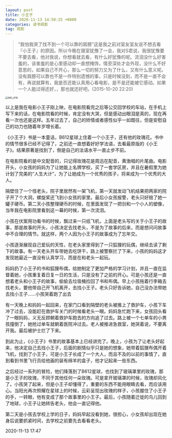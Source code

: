 ```yaml
---
layout: post
title: 小王子
date: 2020-11-13 14:50:25 +0800
categories: 读书观影
tag: 观影
---
```



> “我怕我哭了找不到一个可以靠的肩膀”这是我之前对室友室友说不想去看『小王子』的原因。所以今晚在寝室犹豫了一会，我对S君说，我很犹豫要不要去看，他对我说，你想看就去看，有什么好犹豫的呢。流泪没什么好害羞的，该害羞的是心里感动却一直想掩饰，情至深处才会外现，没什么不好意思的，如果自己不开心，那么一切的努力又为了什么，又有什么意义呢。没有肩膀可以靠也不是一件特别遗憾的事，只是时候没到，而不是一直不会有，再说就算有，我是否还能认真用心看电影，是不是还能被它感动。如果一个人能过得还好，，那也就还好吧。(2015-10-20 22:20)

<img src="https://jcxs2014.oss-cn-shanghai.aliyuncs.com/20201113175017.jpg" alt="IMG_4118" style="zoom: 50%;" />

以上是我在电影小王子刚上映，在电影院看完之后等公交回学校的车站，在手机上写下来的话，在电影院看的时候，肯定没有大哭，但是感动出眼泪是真的，现在再看一次也还是这样。五年过去了，自己的矫情或者感性似乎一如既往，但是安慰自己的功力也随着年岁增长着。

《小王子》书是一本童话，B612星球上住着一个小王子，还有他的玫瑰花。书中的情节很多已经不记得了，之前还一直想着好好学法语，去看最原版的《小王子》。结果原著是找到了，倒是自己的法语水平一直止步不前。

在电影院看的是中文配音的，只记得玫瑰花是周迅在配音，黄渤唱的片尾曲。电影开头，小女孩的妈妈为了让她能上名牌学校，买了一套学区房，并且在暑假里为她计划了完美的“人生大计”，为了让她成为一个优秀的孩子，将来成为一个优秀的大人。

隔壁住了一个怪老头，院子里居然有一架飞机，第一天就发动飞机结果把两家的院子开了个大洞，螺旋桨还飞到小女孩的家里。最后小女孩报警，老头只好赔了她一罐子硬币。第二天小孩整理硬币的时候，在里面发现了一把剑和一个小人的塑像，当年我在电影院里看到这一幕的时候，第一次流泪。

小孩在伏案用功看书的时候，飘过来一只纸飞机，上面是老头写的关于小王子的故事，那是故事的开头，小孩决定去找老头，不是为了故事的后来，而是想问问故事中不合理的情节。就这样，两个人因为小王子的故事成为了忘年交。

小孩逐渐展现自己爱玩的天性，在老头家里得到了一只狐狸的玩偶，继续去读了剩下的故事。有一天老头开车带她去吃饼干，路上被警察拦了下来，小孩的妈妈这才发现她最近一直没有认真学习，而是在和老头一起玩。

妈妈扔了小王子的书和狐狸布偶，给她制定了更加严格的学习计划，并且一直在监督着她，小孩重复着日复一日的生活，只是没有了之前的开心。可是小孩还是一直想着老头和小王子的故事，偷偷去垃圾桶捡回了书和布偶。早上小孩拖着行李箱去找老头，要他带自己开飞机离开，去找小王子。老头只好告诉她，自己没办法带她去找小王子……小孩哭着跑了出去

有一天晚上和妈妈一起回来，在家门口看到隔壁的老头被推上了救护车，小孩下车冲了过去，没能赶在救护车关门的时候看老头一眼。妈妈急忙跑下来，女孩回头看了一眼妈妈，义无反顾朝着救护车跑去的方向追了过去。路上被一个七单车的小男孩撞倒了，她抢过单车就朝着医院冲过去。老人被推进急救室，她哭着说，不要离开我。最后被护士拦了下来。

到此为止，《小王子》书里的故事基本上已经讲完了。晚上，小孩为了让老头好起来，他决定自己去找小王子，后面的剧情似乎只是她的想象，她带着狐狸布偶开着飞机，找到了小王子，可是小王子长成了一个大人，而且不及的以前的事情了，直到看到书里飞行员给他画的装有绵羊的盒子，他才记起来一些东西。

之后经过一系列的冒险，他们降落到了B612星球，也找到了玻璃罩里的玫瑰，那是小王子的玫瑰，不同于其他任何一朵玫瑰。可是拿开玻璃罩的时候，玫瑰却风化了。小孩哭了起来，但是小王子却懂得了，重要的东西不能用眼睛去看，而应该用心。当阳光再次照耀在星球上的时候，云彩呈现出玫瑰的样子，小孩握住了小王子的手，一转眼，他有变成了那个故事里的小王子。最后，小孩随着迁徙的鸟儿回到了地球，小王子让她转告老头，他会一直记得他。

第二天是小孩去学校上学的日子，妈妈早起没看到她，很担心，小女孩却出现在她身后说要抓紧时间，去学校之前要先去看看老头。

2020-11-13 17:47